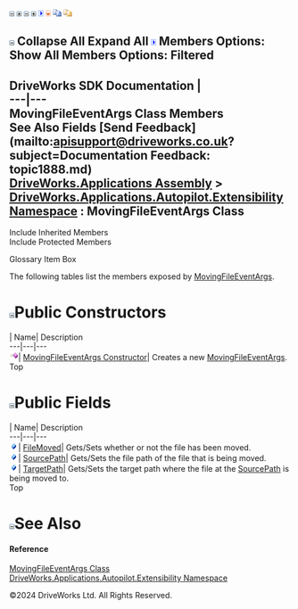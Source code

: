 ![](dotnetimages/collapse.gif) ![](dotnetimages/expand.gif) ![](dotnetimages/collapse.gif) ![](dotnetimages/expand.gif) ![](dotnetimages/drpdown.gif) ![](dotnetimages/drpdown_orange.gif) ![](dotnetimages/copycode.gif) ![](dotnetimages/copycodeHighlight.gif)

![](dotnetimages/collapse.gif) Collapse All Expand All ![](dotnetimages/drpdown.gif) Members Options: Show All  Members Options: Filtered   
---  
DriveWorks SDK Documentation  |   
---|---  
MovingFileEventArgs Class Members   
See Also Fields [Send Feedback](mailto:apisupport@driveworks.co.uk?subject=Documentation Feedback: topic1888.md)  
[DriveWorks.Applications Assembly](topic13.md) > [DriveWorks.Applications.Autopilot.Extensibility Namespace](topic1633.md) : MovingFileEventArgs Class  
---  
  
Include Inherited Members    
Include Protected Members  


Glossary Item Box

The following tables list the members exposed by [MovingFileEventArgs](topic1888.md).

# ![](dotnetimages/collapse.gif)Public Constructors

| Name| Description  
---|---|---  
![Public Constructor](dotnetimages/publicConstructor.gif)| [MovingFileEventArgs Constructor](topic1894.md)| Creates a new [MovingFileEventArgs](topic1888.md).   
Top

# ![](dotnetimages/collapse.gif)Public Fields

| Name| Description  
---|---|---  
![Public Field](dotnetimages/publicField.gif)| [FileMoved](topic1895.md)| Gets/Sets whether or not the file has been moved.   
![Public Field](dotnetimages/publicField.gif)| [SourcePath](topic1896.md)| Gets/Sets the file path of the file that is being moved.   
![Public Field](dotnetimages/publicField.gif)| [TargetPath](topic1897.md)| Gets/Sets the target path where the file at the [SourcePath](topic1896.md) is being moved to.   
Top

# ![](dotnetimages/collapse.gif)See Also

#### Reference

[MovingFileEventArgs Class](topic1888.md)   
[DriveWorks.Applications.Autopilot.Extensibility Namespace](topic1633.md)

©2024 DriveWorks Ltd. All Rights Reserved.
